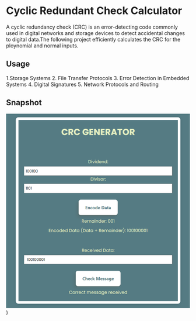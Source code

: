 # Cyclic Redundant Check Calculator

A cyclic redundancy check (CRC) is an error-detecting code commonly used in digital networks and storage devices to detect accidental changes to digital data.The following project efficiently calculates the CRC for the ploynomial and normal inputs.


## Usage
1.Storage Systems
2. File Transfer Protocols
3. Error Detection in Embedded Systems
4. Digital Signatures
5. Network Protocols and Routing


## Snapshot

![Image Alt text](/CRC.png "Optional title"))


